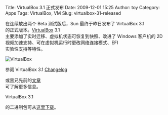 Title: VirtualBox 3.1 正式发布
Date: 2009-12-01 15:25
Author: toy
Category: Apps
Tags: VirtualBox, VM
Slug: virtualbox-31-released

在连续放出两个 Beta 测试版后，Sun 最终于昨日发布了 VirtualBox 3.1  
的正式版本。[VirtualBox](http://linuxtoy.org/archives/virtualbox.html)
3.1  
主要添加了实时迁移、虚拟机状态可恢复到快照、改进了 Windows 客户机的 2D  
视频加速支持、可在虚拟机运行时更改网络连接模式、EFI  
实验性支持等特性。

![VirtualBox](http://i.linuxtoy.org/i/2007/10/virtualbox.png)

参阅 VirtualBox 3.1
[Changelog](http://www.virtualbox.org/wiki/Changelog)  

或黑兄先前的[文章](http://linuxtoy.org/archives/virtualbox-31-beta-release.html)  
可了解更多信息。

VirtualBox 3.1  

的二进制包可从[这里下载](http://download.virtualbox.org/virtualbox/3.1.0/)。
